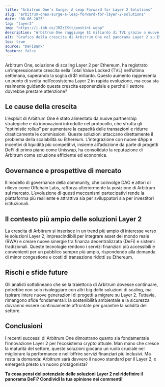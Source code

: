 ```yaml
---
title: "Arbitrum One's Surge: A Leap Forward for Layer 2 Solutions"
slug: "arbitrum-ones-surge-a-leap-forward-for-layer-2-solutions"
date: "08.06.2025"
tag: "layer2"
img: "https://i.ibb.co/JRZzZKtt/postint.webp"
description: "Arbitrum One raggiunge $1 miliardo di TVL grazie a nuove partnership strategiche e innovazioni, segnando una pietra miliare per le soluzioni Layer 2 e il settore DeFi."
alt: "Grafico della crescita di Arbitrum One nel panorama Layer 2 su Ethereum"
toc: true
source: "DeFiBank"
feature: false
---
```


Arbitrum One, soluzione di scaling Layer 2 per Ethereum, ha registrato un’impressionante crescita nella Total Value Locked (TVL) nell’ultima settimana, superando la soglia di $1 miliardo. Questo aumento rappresenta un punto di svolta nell’ecosistema Layer 2 in rapida evoluzione, ma cosa sta realmente guidando questa crescita esponenziale e perché il settore dovrebbe prestare attenzione?

## Le cause della crescita

L’exploit di Arbitrum One è stato alimentato da nuove partnership strategiche e da innovazioni introdotte nel protocollo, che sfrutta gli “optimistic rollup” per aumentare la capacità delle transazioni e ridurre drasticamente le commissioni. Queste soluzioni attaccano direttamente il problema della scalabilità su Ethereum. L’integrazione con nuove dApp e incentivi di liquidità più competitivi, insieme all’adozione da parte di progetti DeFi di primo piano come Uniswap, ha consolidato la reputazione di Arbitrum come soluzione efficiente ed economica.

## Governance e prospettive di mercato

Il modello di governance della community, che coinvolge DAO e attori di rilievo come Offchain Labs, rafforza ulteriormente la posizione di Arbitrum sul mercato. L’evoluzione di questi meccanismi partecipativi rende la piattaforma più resiliente e attrattiva sia per sviluppatori sia per investitori istituzionali.

## Il contesto più ampio delle soluzioni Layer 2

La crescita di Arbitrum si inserisce in un trend più ampio di interesse verso le soluzioni Layer 2, imprescindibili per integrare asset del mondo reale (RWA) e creare nuove sinergie tra finanza decentralizzata (DeFi) e sistemi tradizionali. Queste tecnologie rendono i servizi finanziari più accessibili e convenienti per un pubblico sempre più ampio, rispondendo alla domanda di minor congestione e costi di transazione ridotti su Ethereum.

## Rischi e sfide future

Gli analisti sottolineano che se la traiettoria di Arbitrum dovesse continuare, potrebbe non solo rivaleggiare con altri big delle soluzioni di scaling, ma ispirare intere nuove generazioni di progetti a migrare su Layer 2. Tuttavia, rimangono sfide fondamentali: la sostenibilità ambientale e la sicurezza dovranno essere continuamente affrontate per garantire la solidità del settore.

## Conclusioni

I recenti successi di Arbitrum One dimostrano quanto sia fondamentale l’innovazione Layer 2 per l’ecosistema crypto attuale. Man mano che cresce la maturità del settore, queste soluzioni giocano un ruolo cruciale nel migliorare la performance e nell’offrire servizi finanziari più inclusivi. Ma resta la domanda: Arbitrum sarà davvero il nuovo standard per il Layer 2, o emergerà presto un nuovo protagonista?

**Tu cosa pensi del potenziale delle soluzioni Layer 2 nel ridefinire il panorama DeFi? Condividi la tua opinione nei commenti!**
